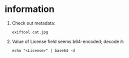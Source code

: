 # information

1. Check out metadata:

    ```shell
    exiftool cat.jpg
    ```

2. Value of License field seems b64-encoded; decode it:

    ```shell
    echo "<License>" | base64 -d
    ```
